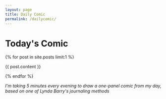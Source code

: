 ```yaml
---
layout: page
title: Daily Comic
permalink: /dailycomic/
---
```

<h1>Today's Comic</h1>

{% for post in site.posts limit:1 %}
<!-- NOTE: always post a daily comic after adding posts to site -->

  {{ post.content }}

{% endfor %}

_I'm taking 5 minutes every evening to draw a one-panel comic from my day, based on one of Lynda Barry's journaling methods_

